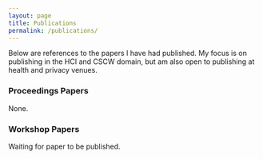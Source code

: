 ```yaml
---
layout: page
title: Publications
permalink: /publications/
---
```


Below are references to the papers I have had published. My focus is on publishing in the HCI and CSCW domain, but am also open to publishing at health and privacy venues. 

### Proceedings Papers

None.

### Workshop Papers

Waiting for paper to be published. 